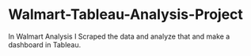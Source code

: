 # Walmart-Tableau-Analysis-Project
In Walmart Analysis I Scraped the data and analyze that and make a dashboard in Tableau.
